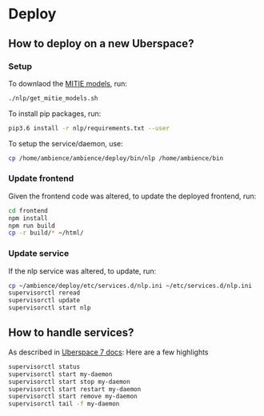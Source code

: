 # Deploy

## How to deploy on a new Uberspace?

### Setup

To downlaod the [MITIE models](https://rasa.com/docs/nlu/0.11.4/installation/#first-alternative-mitie), run:

```bash
./nlp/get_mitie_models.sh
```

To install pip packages, run:

```bash
pip3.6 install -r nlp/requirements.txt --user
```

To setup the service/daemon, use:

```bash
cp /home/ambience/ambience/deploy/bin/nlp /home/ambience/bin
```

### Update frontend

Given the frontend code was altered, to update the deployed frontend, run:

```bash
cd frontend
npm install
npm run build
cp -r build/* ~/html/
```

### Update service

If the nlp service was altered, to update, run:

```bash
cp ~/ambience/deploy/etc/services.d/nlp.ini ~/etc/services.d/nlp.ini
supervisorctl reread
supervisorctl update
supervisorctl start nlp
```

## How to handle services?
As described in 
[Uberspace 7 docs](https://manual.uberspace.de/en/daemons-supervisord.html):
Here are a few highlights

```bash
supervisorctl status
supervisorctl start my-daemon
supervisorctl start stop my-daemon
supervisorctl start restart my-daemon
supervisorctl start remove my-daemon
supervisorctl tail -f my-daemon
```
